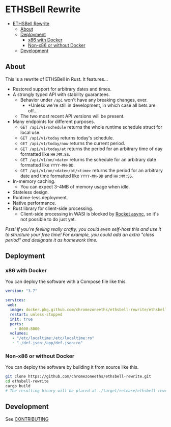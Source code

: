 # ETHSBell Rewrite

- [ETHSBell Rewrite](#ethsbell-rewrite)
  - [About](#about)
  - [Deployment](#deployment)
    - [x86 with Docker](#x86-with-docker)
    - [Non-x86 or without Docker](#non-x86-or-without-docker)
  - [Development](#development)

## About

This is a rewrite of ETHSBell in Rust. It features...
* Restored support for arbitrary dates and times.
* A strongly typed API with stability guarantees.
  * Behavior under `/api` won't have any breaking changes, ever.
    * \*Unless we're still in development, in which case all bets are off...
  * The two most recent API versions will be present.
* Many endpoints for different purposes.
  * `GET /api/v1/schedule` returns the whole runtime schedule struct for local use.
  * `GET /api/v1/today` returns today's schedule.
  * `GET /api/v1/today/now` returns the current period.
  * `GET /api/v1/today/at` returns the period for an arbitrary time of day formatted like `HH:MM:SS`.
  * `GET /api/v1/on/<date>` returns the schedule for an arbitrary date formatted like `YYYY-MM-DD`.
  * `GET /api/v1/on/<date>/at/<time>` returns the period for an arbitrary date and time formatted like `YYYY-MM-DD` and `HH:MM:SS`.
* In-memory caching.
  * You can expect 3-4MB of memory usage when idle.
* Stateless design.
* Runtime-less deployment.
* Native performance.
* Rust library for client-side processing.
  * Client-side processing in WASI is blocked by [Rocket async](https://github.com/SergioBenitez/Rocket/projects/1), so it's not possible to do just yet.

*Psst! If you're feeling really crafty, you could even self-host this and use it to structure your free time! For example, you could add an extra "class period" and designate it as homework time.*

## Deployment

### x86 with Docker

You can deploy the software with a Compose file like this.

```yml
version: "3.7"

services:
 web:
  image: docker.pkg.github.com/chromezoneeths/ethsbell-rewrite/ethsbell-rewrite:latest
  restart: unless-stopped
  init: true
  ports:
    - 8000:8000
  volumes:
   - "/etc/localtime:/etc/localtime:ro"
   - "./def.json:/app/def.json:ro"
```

### Non-x86 or without Docker

You can deploy the software by building it from source like this.

```sh
git clone https://github.com/chromezoneeths/ethsbell-rewrite.git
cd ethsbell-rewrite
cargo build
# The resulting binary will be placed at ./target/release/ethsbell-rewrite
```

## Development

See [CONTRIBUTING](CONTRIBUTING.md)
